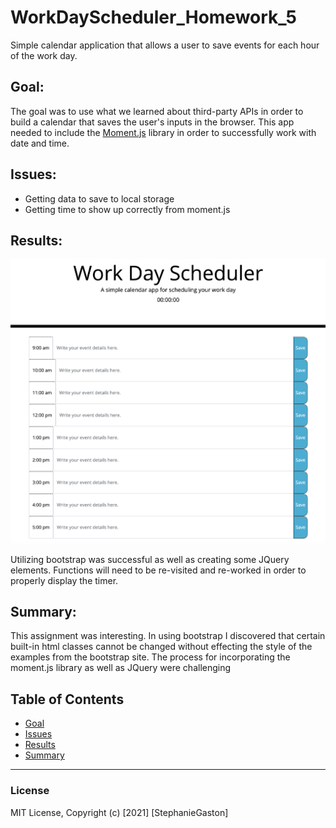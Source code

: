 # WorkDayScheduler_Homework_5
Simple calendar application that allows a user to save events for each hour of the work day.

## Goal:
The goal was to use what we learned about third-party APIs in order to build a calendar that saves the user's inputs in the browser. This app needed to include the [Moment.js](https://momentjs.com/) library in order to successfully work with date and time. 


## Issues:
- Getting data to save to local storage
- Getting time to show up correctly from moment.js


## Results:

![Finished Work Day Scheduler.](./screenshot.png)

Utilizing bootstrap was successful as well as creating some JQuery elements. Functions will need to be re-visited and re-worked in order to properly display the timer.

## Summary:
This assignment was interesting. In using bootstrap I discovered that certain built-in html classes cannot be changed without effecting the style of the examples from the bootstrap site. The process for incorporating the moment.js library as well as JQuery were challenging


## Table of Contents
- [Goal](#Goal)
- [Issues](#Issues)
- [Results](#Results)
- [Summary](#Summary)


_____
### License
MIT License, Copyright (c) [2021] [StephanieGaston]

